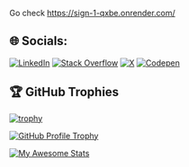 

Go check https://sign-1-qxbe.onrender.com/

## 🌐 Socials:
[![LinkedIn](https://img.shields.io/badge/LinkedIn-%230077B5.svg?logo=linkedin&logoColor=white)](https://linkedin.com/in/mikile) [![Stack Overflow](https://img.shields.io/badge/-Stackoverflow-FE7A16?logo=stack-overflow&logoColor=white)](https://stackoverflow.com/users/21108971) [![X](https://img.shields.io/badge/X-black.svg?logo=X&logoColor=white)](https://x.com/m_i_k_i_l_e) [![Codepen](https://img.shields.io/badge/Codepen-000000?style=for-the-badge&logo=codepen&logoColor=white)](https://codepen.io/m_i_k_i_l_e) 

## 🏆 GitHub Trophies
[![trophy](https://github-profile-trophy.vercel.app/?username=audionai)](https://github.com/ryo-ma/github-profile-trophy)


[![GitHub Profile Trophy](https://github-profile-trophy.vercel.app/?username=audionai)](https://github.com/ryo-ma/github-profile-trophy)

[![My Awesome Stats](https://awesome-github-stats.azurewebsites.net/user-stats/audionai)](https://git.io/awesome-stats-card)
